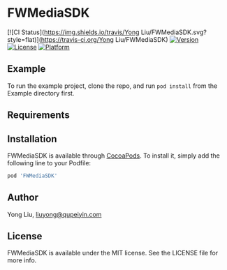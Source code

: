 # FWMediaSDK

[![CI Status](https://img.shields.io/travis/Yong Liu/FWMediaSDK.svg?style=flat)](https://travis-ci.org/Yong Liu/FWMediaSDK)
[![Version](https://img.shields.io/cocoapods/v/FWMediaSDK.svg?style=flat)](https://cocoapods.org/pods/FWMediaSDK)
[![License](https://img.shields.io/cocoapods/l/FWMediaSDK.svg?style=flat)](https://cocoapods.org/pods/FWMediaSDK)
[![Platform](https://img.shields.io/cocoapods/p/FWMediaSDK.svg?style=flat)](https://cocoapods.org/pods/FWMediaSDK)

## Example

To run the example project, clone the repo, and run `pod install` from the Example directory first.

## Requirements

## Installation

FWMediaSDK is available through [CocoaPods](https://cocoapods.org). To install
it, simply add the following line to your Podfile:

```ruby
pod 'FWMediaSDK'
```

## Author

Yong Liu, liuyong@qupeiyin.com

## License

FWMediaSDK is available under the MIT license. See the LICENSE file for more info.
